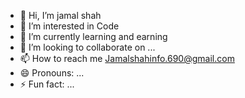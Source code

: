 - 👋 Hi, I’m jamal shah
- 👀 I’m interested in Code
- 🌱 I’m currently learning and earning 
- 💞️ I’m looking to collaborate on ...
- 📫 How to reach me Jamalshahinfo.690@gmail.com
- 😄 Pronouns: ...
- ⚡ Fun fact: ...

<!---
jamalshah690/jamalshah690 is a ✨ special ✨ repository because its `README.md` (this file) appears on your GitHub profile.
You can click the Preview link to take a look at your changes.
--->
